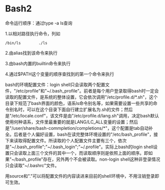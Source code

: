 # Bash2

命令运行顺序：通过type -a ls查询

1.以相对路径执行命令，列如

```
/bin/ls        ./ls
```

2.由alias找到该命令来执行

3.由bash内置的builtin命令来执行

4.通过$PATH这个变量的顺序查找到的第一个命令来执行

bash的环境配置文件：login shell只会读取两个配置文件，"/etc/profile"和"~/.bash_profile"。前者是每个用户登录取得bash时一定会读取的配置文件，是系统的整体设置，它会依次调用"/etc/profile.d/*.sh"，这个目录下规范了bash界面的颜色，语系ls命令别名等，如果需要设置一些共享的命令别名时，可以在这个目录下面自行建立扩展名为.sh的文件；然后是"/etc/locale.conf"，该文件是由"/etc/profile.d/lang.sh"调用，决定bash默认使用何种语系，文件里最重要的就是LANG/LC_ALL变量的设置；然后是"/user/share/bash-commpletion/completions/\*"，这个配置是tab自动补全。后者是个人偏好设置，bash在读完整体环境设置的"/etc/bash_profile"，接下来读取得配置文件。所读取的个人配置文件主要有三个，依次是"~/.bash_profile";"~/.bash_login";"~/.profile"。实际上bash的login shell设置只会读取上面三个文件的其中一个，而读取顺序则是依照上面的顺序。即如果"~/bash_profile"存在，另外两个不会被读取。non-login shell这种非登录情况只会读取"~/.bashrc"文件。

用source和"."可以将配置文件的内容读进来目前的shell环境中，不用注销登录即可生效。 
